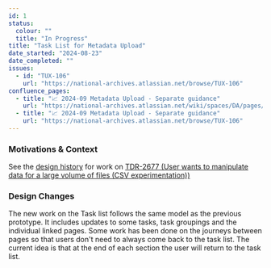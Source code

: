 ```yaml
---
id: 1
status:
  colour: ""
  title: "In Progress"
title: "Task List for Metadata Upload"
date_started: "2024-08-23"
date_completed: ""
issues:
  - id: "TUX-106"
    url: "https://national-archives.atlassian.net/browse/TUX-106"
confluence_pages:
  - title: "📈 2024-09 Metadata Upload - Separate guidance"
    url: "https://national-archives.atlassian.net/wiki/spaces/DA/pages/789741569/2024-09+Metadata+Upload+-+Separate+guidance"
  - title: "📈 2024-09 Metadata Upload - Separate guidance"
    url: "https://national-archives.atlassian.net/browse/TUX-106"
---
```


### Motivations & Context

See the [design history](https://national-archives.atlassian.net/wiki/spaces/DA/pages/136675329/Sprint+93+-+User+wants+to+manipulate+metadata+for+a+large+volume+of+files#Changing-the-linear-model-of-TDR) for work on [TDR-2677 (User wants to manipulate data for a large volume of files (CSV experimentation))](https://national-archives.atlassian.net/browse/TDR-2677)

### Design Changes

The new work on the Task list follows the same model as the previous prototype. It includes updates to some tasks, task groupings and the individual linked pages. Some work has been done on the journeys between pages so that users don't need to always come back to the task list. The current idea is that at the end of each section the user will return to the task list.
